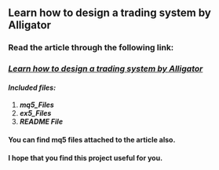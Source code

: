 ## Learn how to design a trading system by Alligator
### Read the article through the following link:
### ***[Learn how to design a trading system by Alligator](https://www.mql5.com/en/articles/11549)***
#### ***Included files:***
1. ***mq5_Files***
2. ***ex5_Files***
3. ***README File***
#### You can find mq5 files attached to the article also.

#### I hope that you find this project useful for you.